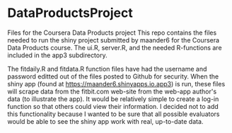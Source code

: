 # DataProductsProject
Files for the Coursera Data Products project
This repo contains the files needed to run the shiny project submitted by maander6 for the Coursera Data Products course.  The ui.R, server.R, and the needed R-functions are included in the app3 subdirectory.

The fitdaily.R and fitdata.R function files have had the username and password editted out of the files posted to Github for security.  When the shiny app (found at https://maander6.shinyapps.io.app3) is run, these files will scrape data from the fitbit.com web-site from the web-app author's data (to illustrate the app).  It would be relatively simple to create a log-in function so that others could view their information.  I decided not to add this functionality because I wanted to be sure that all possible evaluators would be able to see the shiny app work with real, up-to-date data.
